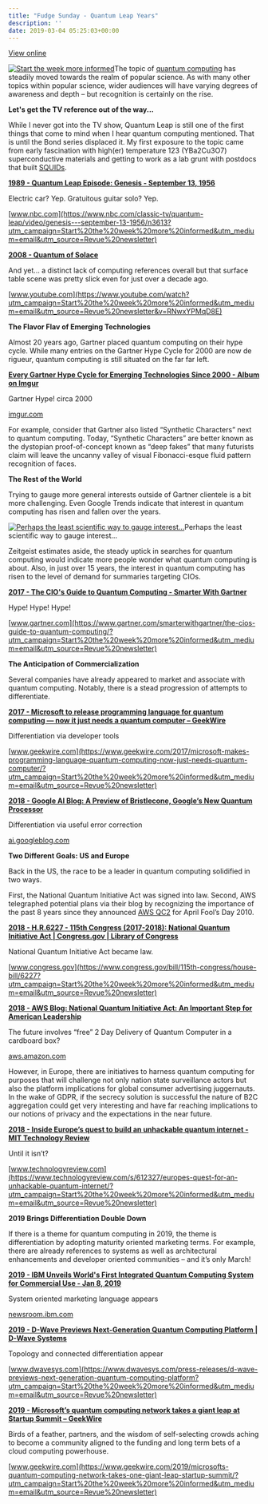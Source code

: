 ```yaml
---
title: "Fudge Sunday - Quantum Leap Years"
description: ''
date: 2019-03-04 05:25:03+00:00
---
```


[View online](https://sunday.fudge.org/issues/fudge-sunday-quantum-leap-years-162530?utm_campaign=Issue&utm_content=view_in_browser&utm_medium=email&utm_source=Start+the+week+more+informed)

[![Start the week more informed](https://cuthrell.com/favicon.png "Start the week more informed")](https://cuthrell.com/favicon.png)The topic of [quantum computing](https://en.wikipedia.org/wiki/Quantum_computing?utm_campaign=Start%20the%20week%20more%20informed&utm_medium=email&utm_source=Revue%20newsletter) has steadily moved towards the realm of popular science. As with many other topics within popular science, wider audiences will have varying degrees of awareness and depth – but recognition is certainly on the rise.

 **Let's get the TV reference out of the way...**

While I never got into the TV show, Quantum Leap is still one of the first things that come to mind when I hear quantum computing mentioned. That is until the Bond series displaced it. My first exposure to the topic came from early fascination with high(er) temperature 123 (YBa2Cu3O7) superconductive materials and getting to work as a lab grunt with postdocs that built [SQUIDs](http://digests.fudgesunday.com/issues/virtual-reality-80s-and-90s-nostalgia-41351?utm_campaign=Start%20the%20week%20more%20informed&utm_medium=email&utm_source=Revue%20newsletter).

**[1989 - Quantum Leap Episode: Genesis - September 13, 1956](https://www.nbc.com/classic-tv/quantum-leap/video/genesis---september-13-1956/n3613?utm_campaign=Start%20the%20week%20more%20informed&utm_medium=email&utm_source=Revue%20newsletter)**

Electric car? Yep. Gratuitous guitar solo? Yep.

[www.nbc.com](https://www.nbc.com/classic-tv/quantum-leap/video/genesis---september-13-1956/n3613?utm_campaign=Start%20the%20week%20more%20informed&utm_medium=email&utm_source=Revue%20newsletter)

**[2008 - Quantum of Solace](https://www.youtube.com/watch?utm_campaign=Start%20the%20week%20more%20informed&utm_medium=email&utm_source=Revue%20newsletter&v=RNwxYPMqD8E)**

And yet… a distinct lack of computing references overall but that surface table scene was pretty slick even for just over a decade ago.

[www.youtube.com](https://www.youtube.com/watch?utm_campaign=Start%20the%20week%20more%20informed&utm_medium=email&utm_source=Revue%20newsletter&v=RNwxYPMqD8E)

 **The Flavor Flav of Emerging Technologies**

Almost 20 years ago, Gartner placed quantum computing on their hype cycle. While many entries on the Gartner Hype Cycle for 2000 are now de rigueur, quantum computing is still situated on the far far left.

**[Every Gartner Hype Cycle for Emerging Technologies Since 2000 - Album on Imgur](https://imgur.com/gallery/noBKI?utm_campaign=Start%20the%20week%20more%20informed&utm_medium=email&utm_source=Revue%20newsletter)**

Gartner Hype! circa 2000

[imgur.com](https://imgur.com/gallery/noBKI?utm_campaign=Start%20the%20week%20more%20informed&utm_medium=email&utm_source=Revue%20newsletter)

For example, consider that Gartner also listed “Synthetic Characters” next to quantum computing. Today, “Synthetic Characters” are better known as the dystopian proof-of-concept known as “deep fakes” that many futurists claim will leave the uncanny valley of visual Fibonacci-esque fluid pattern recognition of faces.

 **The Rest of the World**

Trying to gauge more general interests outside of Gartner clientele is a bit more challenging. Even Google Trends indicate that interest in quantum computing has risen and fallen over the years.

[![Perhaps the least scientific way to gauge interest...](https://cuthrell.com/favicon.png "Perhaps the least scientific way to gauge interest...")](https://cuthrell.com/favicon.png)Perhaps the least scientific way to gauge interest...

Zeitgeist estimates aside, the steady uptick in searches for quantum computing would indicate more people wonder what quantum computing is about. Also, in just over 15 years, the interest in quantum computing has risen to the level of demand for summaries targeting CIOs.

**[2017 - The CIO's Guide to Quantum Computing - Smarter With Gartner](https://www.gartner.com/smarterwithgartner/the-cios-guide-to-quantum-computing/?utm_campaign=Start%20the%20week%20more%20informed&utm_medium=email&utm_source=Revue%20newsletter)**

Hype! Hype! Hype!

[www.gartner.com](https://www.gartner.com/smarterwithgartner/the-cios-guide-to-quantum-computing/?utm_campaign=Start%20the%20week%20more%20informed&utm_medium=email&utm_source=Revue%20newsletter)

 **The Anticipation of Commercialization**

Several companies have already appeared to market and associate with quantum computing. Notably, there is a stead progression of attempts to differentiate.

**[2017 - Microsoft to release programming language for quantum computing — now it just needs a quantum computer – GeekWire](https://www.geekwire.com/2017/microsoft-makes-programming-language-quantum-computing-now-just-needs-quantum-computer/?utm_campaign=Start%20the%20week%20more%20informed&utm_medium=email&utm_source=Revue%20newsletter)**

Differentiation via developer tools

[www.geekwire.com](https://www.geekwire.com/2017/microsoft-makes-programming-language-quantum-computing-now-just-needs-quantum-computer/?utm_campaign=Start%20the%20week%20more%20informed&utm_medium=email&utm_source=Revue%20newsletter)

**[2018 - Google AI Blog: A Preview of Bristlecone, Google’s New Quantum Processor](https://ai.googleblog.com/2018/03/a-preview-of-bristlecone-googles-new.html?utm_campaign=Start%20the%20week%20more%20informed&utm_medium=email&utm_source=Revue%20newsletter)**

Differentiation via useful error correction

[ai.googleblog.com](https://ai.googleblog.com/2018/03/a-preview-of-bristlecone-googles-new.html?utm_campaign=Start%20the%20week%20more%20informed&utm_medium=email&utm_source=Revue%20newsletter)

 **Two Different Goals: US and Europe**

Back in the US, the race to be a leader in quantum computing solidified in two ways.

First, the National Quantum Initiative Act was signed into law. Second, AWS telegraphed potential plans via their blog by recognizing the importance of the past 8 years since they announced [AWS QC2](https://aws.amazon.com/blogs/aws/introducing-qc2-the-quantum-compute-cloud/?utm_campaign=Start%20the%20week%20more%20informed&utm_medium=email&utm_source=Revue%20newsletter) for April Fool’s Day 2010.

**[2018 - H.R.6227 - 115th Congress (2017-2018): National Quantum Initiative Act | Congress.gov | Library of Congress](https://www.congress.gov/bill/115th-congress/house-bill/6227?utm_campaign=Start%20the%20week%20more%20informed&utm_medium=email&utm_source=Revue%20newsletter)**

National Quantum Initiative Act became law.

[www.congress.gov](https://www.congress.gov/bill/115th-congress/house-bill/6227?utm_campaign=Start%20the%20week%20more%20informed&utm_medium=email&utm_source=Revue%20newsletter)

**[2018 - AWS Blog: National Quantum Initiative Act: An Important Step for American Leadership](https://aws.amazon.com/blogs/publicsector/national-quantum-initiative-act-an-important-step-for-american-leadership/?utm_campaign=Start%20the%20week%20more%20informed&utm_medium=email&utm_source=Revue%20newsletter)**

The future involves “free” 2 Day Delivery of Quantum Computer in a cardboard box?

[aws.amazon.com](https://aws.amazon.com/blogs/publicsector/national-quantum-initiative-act-an-important-step-for-american-leadership/?utm_campaign=Start%20the%20week%20more%20informed&utm_medium=email&utm_source=Revue%20newsletter)

However, in Europe, there are initiatives to harness quantum computing for purposes that will challenge not only nation state surveillance actors but also the platform implications for global consumer advertising juggernauts. In the wake of GDPR, if the secrecy solution is successful the nature of B2C aggregation could get very interesting and have far reaching implications to our notions of privacy and the expectations in the near future.

**[2018 - Inside Europe’s quest to build an unhackable quantum internet - MIT Technology Review](https://www.technologyreview.com/s/612327/europes-quest-for-an-unhackable-quantum-internet/?utm_campaign=Start%20the%20week%20more%20informed&utm_medium=email&utm_source=Revue%20newsletter)**

Until it isn’t?

[www.technologyreview.com](https://www.technologyreview.com/s/612327/europes-quest-for-an-unhackable-quantum-internet/?utm_campaign=Start%20the%20week%20more%20informed&utm_medium=email&utm_source=Revue%20newsletter)

 **2019 Brings Differentiation Double Down**

If there is a theme for quantum computing in 2019, the theme is differentiation by adopting maturity oriented marketing terms. For example, there are already references to systems as well as architectural enhancements and developer oriented communities – and it’s only March!

**[2019 - IBM Unveils World's First Integrated Quantum Computing System for Commercial Use - Jan 8, 2019](https://newsroom.ibm.com/2019-01-08-IBM-Unveils-Worlds-First-Integrated-Quantum-Computing-System-for-Commercial-Use?utm_campaign=Start%20the%20week%20more%20informed&utm_medium=email&utm_source=Revue%20newsletter)**

System oriented marketing language appears 

[newsroom.ibm.com](https://newsroom.ibm.com/2019-01-08-IBM-Unveils-Worlds-First-Integrated-Quantum-Computing-System-for-Commercial-Use?utm_campaign=Start%20the%20week%20more%20informed&utm_medium=email&utm_source=Revue%20newsletter)

**[2019 - D-Wave Previews Next-Generation Quantum Computing Platform | D-Wave Systems](https://www.dwavesys.com/press-releases/d-wave-previews-next-generation-quantum-computing-platform?utm_campaign=Start%20the%20week%20more%20informed&utm_medium=email&utm_source=Revue%20newsletter)**

Topology and connected differentiation appear

[www.dwavesys.com](https://www.dwavesys.com/press-releases/d-wave-previews-next-generation-quantum-computing-platform?utm_campaign=Start%20the%20week%20more%20informed&utm_medium=email&utm_source=Revue%20newsletter)

**[2019 - Microsoft’s quantum computing network takes a giant leap at Startup Summit – GeekWire](https://www.geekwire.com/2019/microsofts-quantum-computing-network-takes-one-giant-leap-startup-summit/?utm_campaign=Start%20the%20week%20more%20informed&utm_medium=email&utm_source=Revue%20newsletter)**

Birds of a feather, partners, and the wisdom of self-selecting crowds aching to become a community aligned to the funding and long term bets of a cloud computing powerhouse.

[www.geekwire.com](https://www.geekwire.com/2019/microsofts-quantum-computing-network-takes-one-giant-leap-startup-summit/?utm_campaign=Start%20the%20week%20more%20informed&utm_medium=email&utm_source=Revue%20newsletter)









